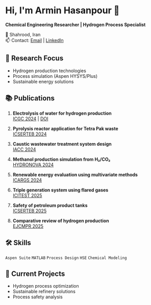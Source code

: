 # Hi, I'm Armin Hasanpour 👋  

**Chemical Engineering Researcher | Hydrogen Process Specialist**  

📍 Shahrood, Iran  
📫 Contact: [Email](mailto:Arminhasanpour518@gmail.com) | [LinkedIn](http://www.linkedin.com/in/arminhasanpour)  

## 🔬 Research Focus  
- Hydrogen production technologies  
- Process simulation (Aspen HYSYS/Plus)  
- Sustainable energy solutions  

## 📚 Publications  
1. **Electrolysis of water for hydrogen production**  
[ICGC 2024](#) | [DOI](#)  

2. **Pyrolysis reactor application for Tetra Pak waste**  
[ICSERTEB 2024](https://civilica.com/doc/2032190/)  

3. **Caustic wastewater treatment system design**  
[IACC 2024](https://iacc7.semnan.ac.ir/paper?manu=1788)  

4. **Methanol production simulation from H₂/CO₂**  
[HYDRONOVA 2024](#)  

5. **Renewable energy evaluation using multivariate methods**  
[ICARGS 2024](https://civilica.com/doc/2143548/)  

6. **Triple generation system using flared gases**  
[ICITEST 2025](https://civilica.com/doc/2211584/)  

7. **Safety of petroleum product tanks**  
[ICSERTEB 2025](#)  

8. **Comparative review of hydrogen production**  
[EJCMPR 2025](https://doi.org/10.5281/zenodo.14735579)  

## 🛠 Skills  
`Aspen Suite` `MATLAB` `Process Design` `HSE` `Chemical Modeling`  

## 🌱 Current Projects  
- Hydrogen process optimization  
- Sustainable refinery solutions  
- Process safety analysis  
